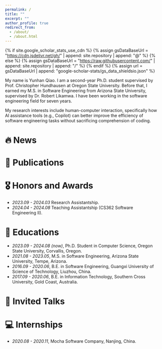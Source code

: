 ```yaml
---
permalink: /
title: ""
excerpt: ""
author_profile: true
redirect_from: 
  - /about/
  - /about.html
---
```


{% if site.google_scholar_stats_use_cdn %}
{% assign gsDataBaseUrl = "https://cdn.jsdelivr.net/gh/" | append: site.repository | append: "@" %}
{% else %}
{% assign gsDataBaseUrl = "https://raw.githubusercontent.com/" | append: site.repository | append: "/" %}
{% endif %}
{% assign url = gsDataBaseUrl | append: "google-scholar-stats/gs_data_shieldsio.json" %}

<span class='anchor' id='about-me'></span>

My name is Yunhan Qiao. I am a second-year Ph.D. student supervised by Prof. Christopher Hundhausen at Oregon State University. Before that, I earned my M.S. in Software Engineering from Arizona State University, supervised by Dr. Robert Likamwa. I have been working in the software engineering field for seven years.

My research interests include human-computer interaction, specifically how AI assistance tools (e.g., Copilot) can better improve the efficiency of software engineering tasks without sacrificing comprehension of coding.


# 🔥 News


# 📝 Publications 



# 🎖 Honors and Awards
- *2023.09 - 2024.03* Research Assistantship. 
- *2024.04 - 2024.08* Teaching Assistantship (CS362 Software Engineering II). 

# 📖 Educations
- *2023.09 - 2024.08 (now)*, Ph.D. Student in Computer Science, Oregon State University, Corvallis, Oregon. 
- *2021.08 - 2023.05*, M.S. in Software Engineering, Arizona State University, Tempe, Arizona.
- *2016.09 - 2020.06*, B.E. in Software Engineering, Guangxi University of Science of Technology, Liuzhou, China.
- *2017.09 - 2020.06*, B.E. in Information Technology, Southern Cross University, Gold Coast, Australia.

# 💬 Invited Talks


# 💻 Internships
- *2020.08 - 2020.11*, Mocha Software Company, Nanjing, China.
